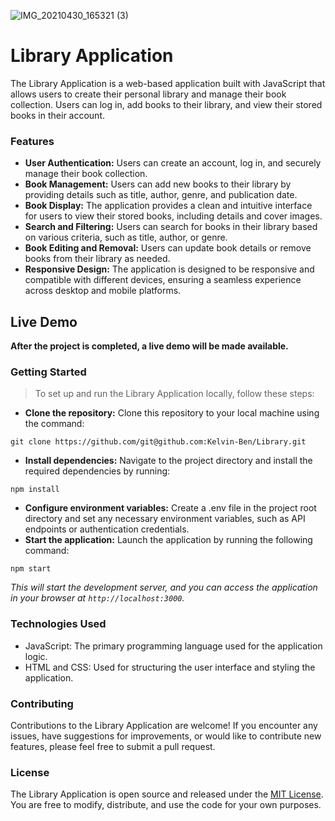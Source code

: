![IMG_20210430_165321 (3)](https://github.com/Kelvin-Ben/Library/assets/85459676/bae7a978-3cc1-463e-acb0-709ca667c82f)


# Library Application
The Library Application is a web-based application built with JavaScript that allows users to create their personal library and manage their book collection. Users can log in, add books to their library, and view their stored books in their account.
### Features
- **User Authentication:** Users can create an account, log in, and securely manage their book collection.
- **Book Management:** Users can add new books to their library by providing details such as title, author, genre, and publication date.
- **Book Display:** The application provides a clean and intuitive interface for users to view their stored books, including details and cover images.
- **Search and Filtering:** Users can search for books in their library based on various criteria, such as title, author, or genre.
- **Book Editing and Removal:** Users can update book details or remove books from their library as needed.
- **Responsive Design:** The application is designed to be responsive and compatible with different devices, ensuring a seamless experience across desktop and mobile platforms.
## Live Demo
**After the project is completed, a live demo will be made available.**
### Getting Started
> To set up and run the Library Application locally, follow these steps:
- **Clone the repository:** Clone this repository to your local machine using the command:
```
git clone https://github.com/git@github.com:Kelvin-Ben/Library.git
```
- **Install dependencies:** Navigate to the project directory and install the required dependencies by running:
```
npm install
```
- **Configure environment variables:** Create a .env file in the project root directory and set any necessary environment variables, such as API endpoints or authentication credentials.
- **Start the application:** Launch the application by running the following command:
```
npm start
```
*This will start the development server, and you can access the application in your browser at `http://localhost:3000`.*
### Technologies Used
- JavaScript: The primary programming language used for the application logic.
- HTML and CSS: Used for structuring the user interface and styling the application.

### Contributing
Contributions to the Library Application are welcome! If you encounter any issues, have suggestions for improvements, or would like to contribute new features, please feel free to submit a pull request.
### License
The Library Application is open source and released under the [MIT License](https://opensource.org/license/mit/). You are free to modify, distribute, and use the code for your own purposes.
